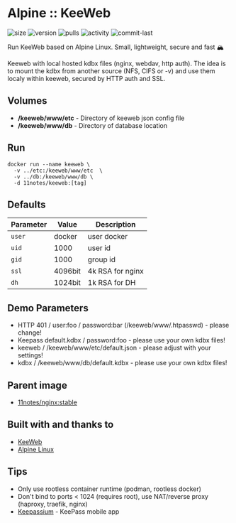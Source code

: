 # Alpine :: KeeWeb
![size](https://img.shields.io/docker/image-size/11notes/keeweb/1.18.7?color=0eb305) ![version](https://img.shields.io/docker/v/11notes/keeweb?color=eb7a09) ![pulls](https://img.shields.io/docker/pulls/11notes/keeweb?color=2b75d6) ![activity](https://img.shields.io/github/commit-activity/m/11notes/docker-keeweb?color=c91cb8) ![commit-last](https://img.shields.io/github/last-commit/11notes/docker-keeweb?color=c91cb8)

Run KeeWeb based on Alpine Linux. Small, lightweight, secure and fast 🏔️

Keeweb with local hosted kdbx files (nginx, webdav, http auth). The idea is to mount the kdbx from another source (NFS, CIFS or -v) and use them localy within keeweb, secured by HTTP auth and SSL.

## Volumes
* **/keeweb/www/etc** - Directory of keeweb json config file
* **/keeweb/www/db** - Directory of database location

## Run
```shell
docker run --name keeweb \
  -v ../etc:/keeweb/www/etc  \
  -v ../db:/keeweb/www/db \
  -d 11notes/keeweb:[tag]
```

## Defaults
| Parameter | Value | Description |
| --- | --- | --- |
| `user` | docker | user docker |
| `uid` | 1000 | user id |
| `gid` | 1000 | group id |
| `ssl` | 4096bit | 4k RSA for nginx |
| `dh` | 1024bit | 1k RSA for DH |

## Demo Parameters
* HTTP 401 / user:foo / password:bar (/keeweb/www/.htpasswd) - please change!
* Keepass default.kdbx / password:foo - please use your own kdbx files!
* keeweb / /keeweb/www/etc/default.json - please adjust with your settings!
* kdbx / /keeweb/www/db/default.kdbx - please use your own kdbx files!

## Parent image
* [11notes/nginx:stable](https://github.com/11notes/docker-nginx)

## Built with and thanks to
* [KeeWeb](https://keeweb.info)
* [Alpine Linux](https://alpinelinux.org)

## Tips
* Only use rootless container runtime (podman, rootless docker)
* Don't bind to ports < 1024 (requires root), use NAT/reverse proxy (haproxy, traefik, nginx)
* [Keepassium](https://keepassium.com/) - KeePass mobile app